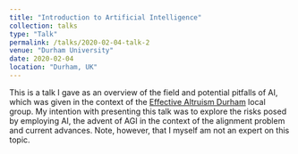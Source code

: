 ```yaml
---
title: "Introduction to Artificial Intelligence"
collection: talks
type: "Talk"
permalink: /talks/2020-02-04-talk-2
venue: "Durham University"
date: 2020-02-04
location: "Durham, UK"
---
```

This is a talk I gave as an overview of the field and potential pitfalls of AI, which was given in the context of the [Effective Altruism Durham](https://eahub.org/group/effective-altruism-durham/) local group. My intention with presenting this talk was to explore the risks posed by employing AI, the advent of AGI in the context of the alignment problem and current advances. Note, however, that I myself am not an expert on this topic.
